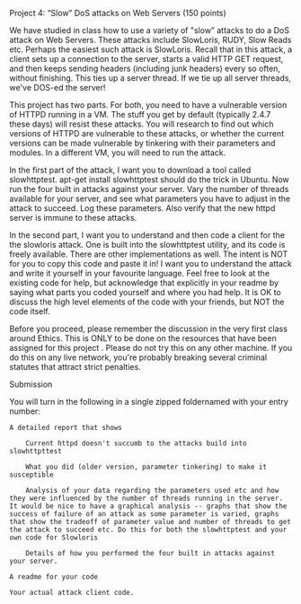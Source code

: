 Project 4: “Slow” DoS attacks on Web Servers (150 points)

We have studied in class how to use a variety of "slow” attacks to do a DoS attack on Web Servers. These attacks include SlowLoris, RUDY, Slow Reads etc. Perhaps the easiest such attack is SlowLoris. Recall that in this attack, a client sets up a connection to the server, starts a valid HTTP GET request, and then keeps sending headers (including junk headers) every so often, without finishing. This ties up a server thread. If we tie up all server threads, we've DOS-ed the server!


This project has two parts. For both, you need to have a vulnerable version of HTTPD running in a VM. The stuff you get by default (typically 2.4.7 these days) will resist these attacks. You will research to find out which versions of HTTPD are vulnerable to these attacks, or whether the current  versions can be made vulnerable by tinkering with their parameters and modules.  In a different VM, you will need to run the attack.


In the first part of the attack, I want you to download a tool called slowhttptest. apt-get install slowhttptest should do the trick in Ubuntu. Now run the four built in attacks against your server. Vary the number of threads available for your server, and see what parameters you have to adjust in the attack to succeed. Log these parameters. Also verify that the new httpd server is immune to these attacks.


In the second part, I want you to understand and then code a client for the the slowloris attack. One is built into the slowhttptest utility, and its code is freely available. There are other implementations as well. The intent is NOT for you to copy this code and paste it in! I want you to understand the attack and write it yourself in your favourite language. Feel free to look at the existing code for help, but acknowledge that explicitly in your readme by saying what parts you coded yourself and where you had help. It is OK to discuss the high level elements of the code with your friends, but NOT the code itself.

Before you proceed, please remember the discussion in the very first class around Ethics. This is ONLY to be done on the resources that have been assigned for this project . Please do not try this on any other machine. If you do this on any live network, you're probably breaking several criminal statutes that attract strict penalties.


Submission

You will turn in the following in a single zipped foldernamed with your entry number:

    A detailed report that shows

        Current httpd doesn't succumb to the attacks build into slowhttpttest

        What you did (older version, parameter tinkering) to make it susceptible

        Analysis of your data regarding the parameters used etc and how they were influenced by the number of threads running in the server. It would be nice to have a graphical analysis -- graphs that show the success of failure of an attack as some parameter is varied, graphs that show the tradeoff of parameter value and number of threads to get the attack to succeed etc. Do this for both the slowhttptest and your own code for Slowloris

        Details of how you performed the four built in attacks against your server.

    A readme for your code

    Your actual attack client code.

